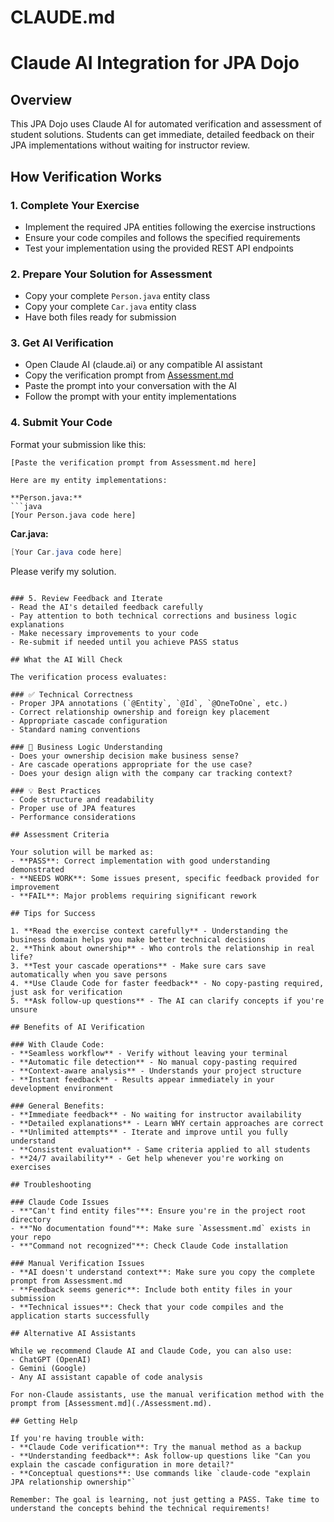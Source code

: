 # CLAUDE.md

# Claude AI Integration for JPA Dojo

## Overview
This JPA Dojo uses Claude AI for automated verification and assessment of student solutions. Students can get immediate, detailed feedback on their JPA implementations without waiting for instructor review.

## How Verification Works

### 1. Complete Your Exercise
- Implement the required JPA entities following the exercise instructions
- Ensure your code compiles and follows the specified requirements
- Test your implementation using the provided REST API endpoints

### 2. Prepare Your Solution for Assessment
- Copy your complete `Person.java` entity class
- Copy your complete `Car.java` entity class
- Have both files ready for submission

### 3. Get AI Verification
- Open Claude AI (claude.ai) or any compatible AI assistant
- Copy the verification prompt from [Assessment.md](./Assessment.md)
- Paste the prompt into your conversation with the AI
- Follow the prompt with your entity implementations

### 4. Submit Your Code
Format your submission like this:

```
[Paste the verification prompt from Assessment.md here]

Here are my entity implementations:

**Person.java:**
```java
[Your Person.java code here]
```

**Car.java:**
```java  
[Your Car.java code here]
```

Please verify my solution.
```

### 5. Review Feedback and Iterate
- Read the AI's detailed feedback carefully
- Pay attention to both technical corrections and business logic explanations
- Make necessary improvements to your code
- Re-submit if needed until you achieve PASS status

## What the AI Will Check

The verification process evaluates:

### ✅ Technical Correctness
- Proper JPA annotations (`@Entity`, `@Id`, `@OneToOne`, etc.)
- Correct relationship ownership and foreign key placement
- Appropriate cascade configuration
- Standard naming conventions

### 🎯 Business Logic Understanding  
- Does your ownership decision make business sense?
- Are cascade operations appropriate for the use case?
- Does your design align with the company car tracking context?

### 💡 Best Practices
- Code structure and readability
- Proper use of JPA features
- Performance considerations

## Assessment Criteria

Your solution will be marked as:
- **PASS**: Correct implementation with good understanding demonstrated
- **NEEDS WORK**: Some issues present, specific feedback provided for improvement  
- **FAIL**: Major problems requiring significant rework

## Tips for Success

1. **Read the exercise context carefully** - Understanding the business domain helps you make better technical decisions
2. **Think about ownership** - Who controls the relationship in real life?
3. **Test your cascade operations** - Make sure cars save automatically when you save persons
4. **Use Claude Code for faster feedback** - No copy-pasting required, just ask for verification
5. **Ask follow-up questions** - The AI can clarify concepts if you're unsure

## Benefits of AI Verification

### With Claude Code:
- **Seamless workflow** - Verify without leaving your terminal
- **Automatic file detection** - No manual copy-pasting required
- **Context-aware analysis** - Understands your project structure
- **Instant feedback** - Results appear immediately in your development environment

### General Benefits:
- **Immediate feedback** - No waiting for instructor availability
- **Detailed explanations** - Learn WHY certain approaches are correct
- **Unlimited attempts** - Iterate and improve until you fully understand
- **Consistent evaluation** - Same criteria applied to all students
- **24/7 availability** - Get help whenever you're working on exercises

## Troubleshooting

### Claude Code Issues
- **"Can't find entity files"**: Ensure you're in the project root directory
- **"No documentation found"**: Make sure `Assessment.md` exists in your repo
- **"Command not recognized"**: Check Claude Code installation

### Manual Verification Issues  
- **AI doesn't understand context**: Make sure you copy the complete prompt from Assessment.md
- **Feedback seems generic**: Include both entity files in your submission
- **Technical issues**: Check that your code compiles and the application starts successfully

## Alternative AI Assistants

While we recommend Claude AI and Claude Code, you can also use:
- ChatGPT (OpenAI)
- Gemini (Google)  
- Any AI assistant capable of code analysis

For non-Claude assistants, use the manual verification method with the prompt from [Assessment.md](./Assessment.md).

## Getting Help

If you're having trouble with:
- **Claude Code verification**: Try the manual method as a backup
- **Understanding feedback**: Ask follow-up questions like "Can you explain the cascade configuration in more detail?"
- **Conceptual questions**: Use commands like `claude-code "explain JPA relationship ownership"`

Remember: The goal is learning, not just getting a PASS. Take time to understand the concepts behind the technical requirements!